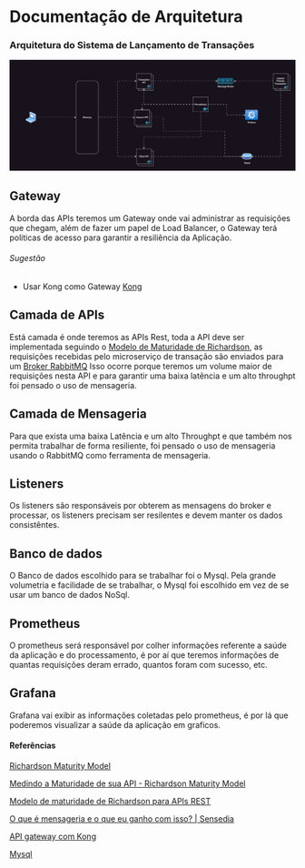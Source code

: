 # Documentação de Arquitetura

### Arquitetura do Sistema de Lançamento de Transações

![](./gift/initial-architecture-transaction-api.gif)

## Gateway

A borda das APIs teremos um Gateway onde vai administrar as requisições que chegam, além de fazer um papel de Load Balancer, o Gateway terá politicas de acesso para garantir a resiliência da Aplicação.

###### Sugestão

- Usar Kong como Gateway [Kong](https://konghq.com/)

## Camada de APIs

Está camada é onde teremos as APIs Rest, toda a API deve ser implementada seguindo o [Modelo de Maturidade de Richardson](https://martinfowler.com/articles/richardsonMaturityModel.html), as requisições recebidas pelo microserviço de transação são enviados para um [Broker RabbitMQ](https://www.rabbitmq.com/) Isso ocorre porque teremos um volume maior de requisições nesta API e para garantir uma baixa latência e um alto throughpt foi pensado o uso de mensageria.

## Camada de Mensageria

Para que exista uma baixa Latência e um alto Throughpt e que também nos permita trabalhar de forma resiliente, foi pensado o uso de mensageria usando o RabbitMQ como ferramenta de mensageria.

## Listeners

Os listeners são responsáveis por obterem as mensagens do broker e processar, os listeners precisam ser resilentes e devem manter os dados consistêntes.

## Banco de dados

O Banco de dados escolhido para se trabalhar foi o Mysql. Pela grande volumetria e facilidade de se trabalhar, o Mysql foi escolhido em vez de se usar um banco de dados NoSql.

## Prometheus

O prometheus será responsável por colher informações referente a saúde da aplicação e do processamento, é por aí que teremos informações de quantas requisições deram errado, quantos foram com sucesso, etc.

## Grafana

Grafana vai exibir as informações coletadas pelo prometheus, é por lá que poderemos visualizar a saúde da aplicação em graficos.

#### Referências

[Richardson Maturity Model](https://martinfowler.com/articles/richardsonMaturityModel.html)

[Medindo a Maturidade de sua API - Richardson Maturity Model](https://www.brunobrito.net.br/richardson-maturity-model/)

[Modelo de maturidade de Richardson para APIs REST](https://rivaildojunior.medium.com/modelo-de-maturidade-de-richardson-para-apis-rest-8845f93b288)

[O que é mensageria e o que eu ganho com isso? | Sensedia](https://www.sensedia.com.br/post/o-que-e-mensageria-tudo-o-que-voce-precisa-saber)

[API gateway com Kong](https://medium.com/aurum-tech/api-gateway-com-kong-147817cd502)

[Mysql](https://www.mysql.com/)
